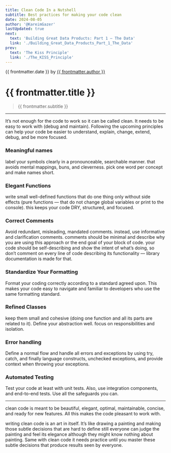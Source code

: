 ```yaml
---
title: Clean Code In a Nutshell
subtitle: Best practices for making your code clean
date: 2024-08-05
author: '@KareimGazer'
lastUpdated: true
next:
  text: 'Building Great Data Products: Part 1 — The Data'
  link: './Building_Great_Data_Products_Part_1_The_Data'
prev:
  text: 'The Kiss Principle'
  link: './The_KISS_Principle'
---
```


<script setup>
  import { useData } from 'vitepress'
  const { frontmatter } = useData()
</script>

{{ frontmatter.date }} by [{{ frontmatter.author }}](https://x.com/KareimGazer)

# {{ frontmatter.title }}

> {{ frontmatter.subtitle }}

---

It’s not enough for the code to work so it can be called clean. It needs to be easy to work with (debug and maintain). Following the upcoming principles can help your code be easier to understand, explain, change, extend, debug, and be more focused.

### Meaningful names

label your symbols clearly in a pronounceable, searchable manner. that avoids mental mappings, buns, and cleverness. pick one word per concept and make names short.

### Elegant Functions

write small well-defined functions that do one thing only without side effects (pure functions — that do not change global variables or print to the console). this keeps your code DRY, structured, and focused.

### Correct Comments

Avoid redundant, misleading, mandated comments. instead, use informative and clarification comments. comments should be minimal and describe why you are using this approach or the end goal of your block of code. your code should be self-describing and show the intent of what’s doing, so don’t comment on every line of code describing its functionality — library documentation is made for that.

### Standardize Your Formatting

Format your coding correctly according to a standard agreed upon. This makes your code easy to navigate and familiar to developers who use the same formatting standard.

### Refined Classes

keep them small and cohesive (doing one function and all its parts are related to it). Define your abstraction well. focus on responsibilities and isolation.

### Error handling

Define a normal flow and handle all errors and exceptions by using try, catch, and finally language constructs, unchecked exceptions, and provide context when throwing your exceptions.

### Automated Testing

Test your code at least with unit tests. Also, use integration components, and end-to-end tests. Use all the safeguards you can.

---

clean code is meant to be beautiful, elegant, optimal, maintainable, concise, and ready for new features. All this makes the code pleasant to work with.

writing clean code is an art in itself. It’s like drawing a painting and making those subtle decisions that are hard to define still everyone can judge the painting and feel its elegance although they might know nothing about painting. Same with clean code it needs practice until you master these subtle decisions that produce results seen by everyone.
